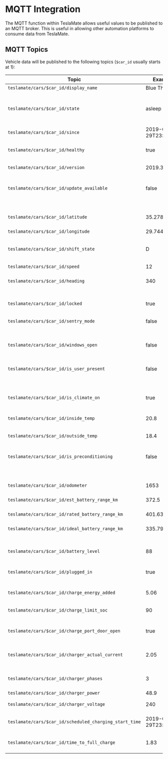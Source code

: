 # MQTT Integration

The MQTT function within TeslaMate allows useful values to be published to an MQTT broker. This is useful in allowing other automation platforms to consume data from TeslaMate.

## MQTT Topics

Vehicle data will be published to the following topics (`$car_id` usually starts at 1):

| Topic                                                  | Example              | Description                                                  |
| ------------------------------------------------------ | -------------------- | ------------------------------------------------------------ |
| `teslamate/cars/$car_id/display_name`                  | Blue Thunder         | Vehicle Name                                                 |
| `teslamate/cars/$car_id/state`                         | asleep               | Status of the vehicle (e.g. `onlilne`, `asleep`, `charging`) |
| `teslamate/cars/$car_id/since`                         | 2019-02-29T23:00:07Z | Date of the last status change                               |
| `teslamate/cars/$car_id/healthy`                       | true                 | Health status of the logger for that vehicle                 |
| `teslamate/cars/$car_id/version`                       | 2019.32.12.2         | Software Version                                             |
| `teslamate/cars/$car_id/update_available`              | false                | Indicates if a software update is available                  |
|                                                        |                      |                                                              |
| `teslamate/cars/$car_id/latitude`                      | 35.278131            | Last reported car latitude                                   |
| `teslamate/cars/$car_id/longitude`                     | 29.744801            | Last reported car longitude                                  |
| `teslamate/cars/$car_id/shift_state`                   | D                    | Current/Last Shift State (D/N/R/P)                           |
| `teslamate/cars/$car_id/speed`                         | 12                   | Current Speed in km/h                                        |
| `teslamate/cars/$car_id/heading`                       | 340                  | Last reported car direction                                  |
|                                                        |                      |                                                              |
| `teslamate/cars/$car_id/locked`                        | true                 | Indicates if the car is locked                               |
| `teslamate/cars/$car_id/sentry_mode`                   | false                | Indicates if Sentry Mode is active                           |
| `teslamate/cars/$car_id/windows_open`                  | false                | Indicates if any of the windows are open                     |
| `teslamate/cars/$car_id/is_user_present`               | false                | Indicates if a user is present in the vehicle                |
|                                                        |                      |                                                              |
| `teslamate/cars/$car_id/is_climate_on`                 | true                 | Indicates if the climate control is on                       |
| `teslamate/cars/$car_id/inside_temp`                   | 20.8                 | Inside Temperature in °C                                     |
| `teslamate/cars/$car_id/outside_temp`                  | 18.4                 | Temperature in °C                                            |
| `teslamate/cars/$car_id/is_preconditioning`            | false                | Indicates if the vehicle is being preconditioned             |
|                                                        |                      |                                                              |
| `teslamate/cars/$car_id/odometer`                      | 1653                 | Car odometer in km                                           |
| `teslamate/cars/$car_id/est_battery_range_km`          | 372.5                | Estimated Range in km                                        |
| `teslamate/cars/$car_id/rated_battery_range_km`        | 401.63               | Rated Range in km                                            |
| `teslamate/cars/$car_id/ideal_battery_range_km`        | 335.79               | Ideal Range in km                                            |
|                                                        |                      |                                                              |
| `teslamate/cars/$car_id/battery_level`                 | 88                   | Battery Level Percentage                                     |
| `teslamate/cars/$car_id/plugged_in`                    | true                 | If car is currently plugged into a charger                   |
| `teslamate/cars/$car_id/charge_energy_added`           | 5.06                 | Last added energy in kW                                      |
| `teslamate/cars/$car_id/charge_limit_soc`              | 90                   | Charge Limit Configured in Percentage                        |
| `teslamate/cars/$car_id/charge_port_door_open`         | true                 | Indicates if the charger door is open                        |
| `teslamate/cars/$car_id/charger_actual_current`        | 2.05                 | Current amperage supplied by charger                         |
| `teslamate/cars/$car_id/charger_phases`                | 3                    | Number of charger power phases (1-3)                         |
| `teslamate/cars/$car_id/charger_power`                 | 48.9                 | Charger Power                                                |
| `teslamate/cars/$car_id/charger_voltage`               | 240                  | Charger Voltage                                              |
| `teslamate/cars/$car_id/scheduled_charging_start_time` | 2019-02-29T23:00:07Z | Start time of the scheduled charge                           |
| `teslamate/cars/$car_id/time_to_full_charge`           | 1.83                 | Hours remaining to full charge                               |

